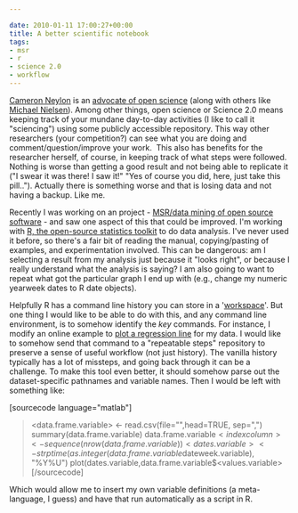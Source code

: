 ```yaml
---

date: 2010-01-11 17:00:27+00:00
title: A better scientific notebook
tags:
- msr
- r
- science 2.0
- workflow
---
```


[Cameron Neylon](http://friendfeed.com/cameronneylon) is an [advocate of open science](http://blog.openwetware.org/scienceintheopen/) (along with others like [Michael Nielsen](http://friendfeed.com/michaelnielsen)). Among other things, open science or Science 2.0 means keeping track of your mundane day-to-day activities (I like to call it "sciencing") using some publicly accessible repository. This way other researchers (your competition?) can see what you are doing and comment/question/improve your work.  This also has benefits for the researcher herself, of course, in keeping track of what steps were followed. Nothing is worse than getting a good result and not being able to replicate it ("I swear it was there! I saw it!" "Yes of course you did, here, just take this pill.."). Actually there is something worse and that is losing data and not having a backup. Like me.




Recently I was working on an project - [MSR/data mining of open source software](http://neilernst.net/tag/msr/) - and saw one aspect of this that could be improved. I'm working with [R, the open-source statistics toolkit](http://www.r-project.org/) to do data analysis. I've never used it before, so there's a fair bit of reading the manual, copying/pasting of examples, and experimentation involved. This can be dangerous: am I selecting a result from my analysis just because it "looks right", or because I really understand what the analysis is saying? I am also going to want to repeat what got the particular graph I end up with (e.g., change my numeric yearweek dates to R date objects).




Helpfully R has a command line history you can store in a '[workspace](http://www2.warwick.ac.uk/fac/sci/moac/degrees/modules/ch923/r_introduction/workspace_scripts/)'. But one thing I would like to be able to do with this, and any command line environment, is to somehow identify the _key_ commands. For instance, I modify an online example to [plot a regression line](http://www.cyclismo.org/tutorial/R/linearLeastSquares.html) for my data. I would like to somehow send that command to a "repeatable steps" repository to preserve a sense of  useful workflow (not just history). The vanilla history typically has a lot of missteps, and going back through it can be a challenge. To make this tool even better, it should somehow parse out the dataset-specific pathnames and variable names. Then I would be left with something like:



[sourcecode language="matlab"]
> <data.frame.variable> <-  read.csv(file="<csv file name>",head=TRUE, sep=",")
>summary(data.frame.variable)
>data.frame.variable$<index column> <- sequence(nrow(data.frame.variable))
> <dates.variable> <- strptime(as.integer(data.frame.variable$dateweek.variable), "%Y%U")
> plot(dates.variable,data.frame.variable$<values.variable>[/sourcecode]

Which would allow me to insert my own variable definitions (a meta-language, I guess) and have that run automatically as a script in R.
